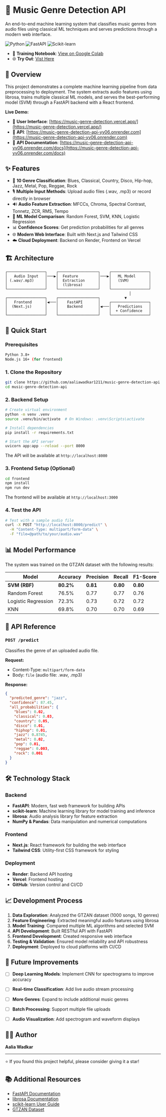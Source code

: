 # 🎵 Music Genre Detection API

An end-to-end machine learning system that classifies music genres from audio files using classical ML techniques and serves predictions through a modern web interface.

![Python](https://img.shields.io/badge/python-v3.8+-blue.svg)
![FastAPI](https://img.shields.io/badge/FastAPI-005571?logo=fastapi)
![Scikit-learn](https://img.shields.io/badge/scikit--learn-%23F7931E.svg?logo=scikit-learn&logoColor=white)

- 📓 **Training Notebook**: [View on Google Colab](https://colab.research.google.com/drive/1mjXtjz6gdUjcSzuWeIBeLt0GaKeyU-N5?usp=sharing)
- 🌐 **Try Out**: [Vist Here](https://music-genre-detection.vercel.app/)

## 🌟 Overview

This project demonstrates a complete machine learning pipeline from data preprocessing to deployment. The system extracts audio features using librosa, trains multiple classical ML models, and serves the best-performing model (SVM) through a FastAPI backend with a React frontend.

**Live Demo:**
- 🚀 **User Interface**: [https://music-genre-detection.vercel.app/](https://music-genre-detection.vercel.app/)
- 🚀 **API**: [https://music-genre-detection-api-yv06.onrender.com](https://music-genre-detection-api-yv06.onrender.com)
- 📖 **API Documentation**: [https://music-genre-detection-api-yv06.onrender.com/docs](https://music-genre-detection-api-yv06.onrender.com/docs)

## ✨ Features

- 🎼 **10 Genre Classification**: Blues, Classical, Country, Disco, Hip-hop, Jazz, Metal, Pop, Reggae, Rock
- 🎙️ **Multiple Input Methods**: Upload audio files (.wav, .mp3) or record directly in browser
- 🔊 **Audio Feature Extraction**: MFCCs, Chroma, Spectral Contrast, Tonnetz, ZCR, RMS, Tempo
- 🤖 **ML Model Comparison**: Random Forest, SVM, KNN, Logistic Regression
- 📊 **Confidence Scores**: Get prediction probabilities for all genres
- 🌐 **Modern Web Interface**: Built with Next.js and Tailwind CSS
- ☁️ **Cloud Deployment**: Backend on Render, Frontend on Vercel

## 🏗️ Architecture

```
┌─────────────────┐    ┌──────────────────┐    ┌─────────────────┐
│   Audio Input   │───▶│  Feature         │───▶│   ML Model      │
│ (.wav/.mp3)     │    │  Extraction      │    │   (SVM)         │
│                 │    │  (librosa)       │    │                 │
└─────────────────┘    └──────────────────┘    └─────────────────┘
                                                        │
┌─────────────────┐    ┌──────────────────┐           ▼
│   Frontend      │◀───│    FastAPI       │    ┌─────────────────┐
│  (Next.js)      │    │    Backend       │◀───│   Predictions   │
│                 │    │                  │    │  + Confidence   │
└─────────────────┘    └──────────────────┘    └─────────────────┘
```

## 🚀 Quick Start

### Prerequisites

```bash
Python 3.8+
Node.js 16+ (for frontend)
```

### 1. Clone the Repository

```bash
git clone https://github.com/aaliawadkar1211/music-genre-detection-api
cd music-genre-detection-api
```

### 2. Backend Setup

```bash
# Create virtual environment
python -m venv .venv
source .venv/bin/activate  # On Windows: .venv\Scripts\activate

# Install dependencies
pip install -r requirements.txt

# Start the API server
uvicorn app:app --reload --port 8000
```

The API will be available at `http://localhost:8000`

### 3. Frontend Setup (Optional)

```bash
cd frontend
npm install
npm run dev
```

The frontend will be available at `http://localhost:3000`

### 4. Test the API

```bash
# Test with a sample audio file
curl -X POST "http://localhost:8000/predict" \
  -H "Content-Type: multipart/form-data" \
  -F "file=@path/to/your/audio.wav"
```

## 📊 Model Performance

The system was trained on the GTZAN dataset with the following results:

| Model | Accuracy | Precision | Recall | F1-Score |
|-------|----------|-----------|---------|----------|
| **SVM (RBF)** | **80.2%** | **0.81** | **0.80** | **0.80** |
| Random Forest | 76.5% | 0.77 | 0.77 | 0.76 |
| Logistic Regression | 72.3% | 0.73 | 0.72 | 0.72 |
| KNN | 69.8% | 0.70 | 0.70 | 0.69 |

## 🔧 API Reference

### `POST /predict`

Classifies the genre of an uploaded audio file.

**Request:**
- Content-Type: `multipart/form-data`
- Body: `file` (audio file: .wav, .mp3)

**Response:**
```json
{
  "predicted_genre": "jazz",
  "confidence": 87.45,
  "all_probabilities": {
    "blues": 0.02,
    "classical": 0.03,
    "country": 0.05,
    "disco": 0.01,
    "hiphop": 0.01,
    "jazz": 0.8745,
    "metal": 0.02,
    "pop": 0.01,
    "reggae": 0.003,
    "rock": 0.001
  }
}
```

## 🛠️ Technology Stack

### Backend
- **FastAPI**: Modern, fast web framework for building APIs
- **scikit-learn**: Machine learning library for model training and inference
- **librosa**: Audio analysis library for feature extraction
- **NumPy & Pandas**: Data manipulation and numerical computations

### Frontend
- **Next.js**: React framework for building the web interface
- **Tailwind CSS**: Utility-first CSS framework for styling

### Deployment
- **Render**: Backend API hosting
- **Vercel**: Frontend hosting
- **GitHub**: Version control and CI/CD

## 📈 Development Process

1. **Data Exploration**: Analyzed the GTZAN dataset (1000 songs, 10 genres)
2. **Feature Engineering**: Extracted meaningful audio features using librosa
3. **Model Training**: Compared multiple ML algorithms and selected SVM
4. **API Development**: Built RESTful API with FastAPI
5. **Frontend Development**: Created responsive web interface
6. **Testing & Validation**: Ensured model reliability and API robustness
7. **Deployment**: Deployed to cloud platforms with CI/CD


## 🔮 Future Improvements

- [ ] **Deep Learning Models**: Implement CNN for spectrograms to improve accuracy
- [ ] **Real-time Classification**: Add live audio stream processing
- [ ] **More Genres**: Expand to include additional music genres
- [ ] **Batch Processing**: Support multiple file uploads
- [ ] **Audio Visualization**: Add spectrogram and waveform displays


## 👨‍💻 Author

**Aalia Wadkar**


---

⭐ If you found this project helpful, please consider giving it a star!

## 📚 Additional Resources

- [FastAPI Documentation](https://fastapi.tiangolo.com/)
- [librosa Documentation](https://librosa.org/)
- [scikit-learn User Guide](https://scikit-learn.org/stable/user_guide.html)
- [GTZAN Dataset](https://www.kaggle.com/datasets/andradaolteanu/gtzan-dataset-music-genre-classification)
